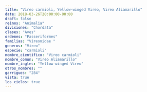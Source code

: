 ```yaml
---
title: "Vireo carmioli, Yellow-winged Vireo, Vireo Aliamarillo"
date: 2018-03-26T20:00:00-00:00
draft: false
reinos: "Animalia"
divisiones: "Chordata"
clases: "Aves"
ordenes: "Passeriformes"
familias: "Vireonidae "
generos: "Vireo"
especie: "carmioli"
nombre_cientifico: "Vireo carmioli"
nombre_comun: "Vireo Aliamarillo"
nombre_ingles: "Yellow-winged Vireo"
otros_nombres: ""
garrigues: "284"
vista: true
los_cielos: true
---
```

